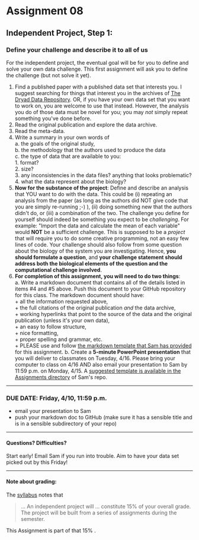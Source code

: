 # Assignment 08
## Independent Project, Step 1: 
### Define your challenge and describe it to all of us


For the independent project, the eventual goal will be for you to define and solve your own data challenge.  This first assignment will ask you to define the challenge (but not solve it yet).

1. Find a published paper with a published data set that interests you.  I suggest searching for things that interest you in the archives of [The Dryad Data Repository][dryad].  OR, if you have your own data set that you want to work on, you are welcome to use that instead.  However, the analysis you do of those data must be novel for you; you may *not* simply repeat something you've done before.
2. Read the original publication and explore the data archive. 
3. Read the meta-data.  
4. Write a summary in your own words of  
	a. the goals of the original study,  
	b. the methodology that the authors used to produce the data  
	c. the type of data that are available to you:  
		 1. format?  
		 2. size?  
		 3. any inconsistencies in the data files?  anything that looks problematic?  
                4. what the data represent about the biology?
5. **Now for the substance of the project**: Define and describe an analysis that YOU want to do with the data.  This could be (i) repeating an analysis from the paper (as long as the authors did NOT give code that you are simply re-running ;-) ), (ii) doing something new that the authors didn't do, or (iii) a combination of the two.  The challenge you define for yourself should indeed be something you expect to be *challenging*.  For example: "Import the data and calculate the mean of each variable" would **NOT** be a sufficient challenge.  This is supposed to be a *project* that will require you to do some creative programming, not an easy few lines of code.  Your challenge should also follow from some question about the biology of the system you are investigating.  Hence, **you should formulate a question**, and **your challenge statement should address both the biological elements of the question and the computational challenge involved**.
6. **For completion of this assignment, you will need to do two things**:  
        a. Write a markdown document that contains all of the details listed in items #4 and #5 above. Push this document to your GitHub repository for this class. The markdown document should have:  
            + all the information requested above,   
            + the full citations of the original publication *and* the data archive,  
            + working hyperlinks that point to the source of the data and the original publication (unless it's your own data),   
            + an easy to follow structure,  
            + nice formatting,  
            + proper spelling and grammar, etc.  
            + PLEASE use and follow [the markdown template that Sam has provided][mdtemplate] for this assignment. 
        b. Create a **5-minute PowerPoint presentation** that you will deliver to classmates on Tuesday, 4/16.  Please bring your computer to class on 4/16 AND also email your presentation to Sam by 11:59 p.m. on Monday, 4/15.  A [suggested template is available in the Assignments directory](https://github.com/flaxmans/CompBio_on_git/blob/master/Assignments/08_Suggested_Presentation_Template.pptx) of Sam's repo.
	
<hr>

### DUE DATE: Friday, 4/10, 11:59 p.m.
+ email your presentation to Sam
+ push your markdown doc to GitHub (make sure it has a sensible title and is in a sensible subdirectory of your repo)

<hr>

#### Questions? Difficulties?
Start early!  Email Sam if you run into trouble.  Aim to have your data set picked out by this Friday!

<hr>

#### Note about grading:
The [syllabus](https://github.com/flaxmans/CompBio_on_git/blob/master/CourseDocuments/Syllabus.md#grading-policies) notes that 
>... An independent project will ... constitute 15% of your overall grade. The project will be built from a series of assignments during the semester.    

This Assignment is part of that 15% .


[dryad]: https://datadryad.org/
[mdtemplate]: https://github.com/flaxmans/CompBio_on_git/blob/master/Assignments/08_MarkdownTemplate.md
